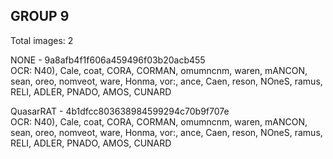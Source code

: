 ## GROUP 9
Total images: 2  

NONE - 9a8afb4f1f606a459496f03b20acb455  
OCR: N40), Cale, coat, CORA, CORMAN, omumncnm, waren, mANCON, sean, oreo, nomveot, ware, Honma, vor:, ance, Caen, reson, NOneS, ramus, RELI, ADLER, PNADO, AMOS, CUNARD  

QuasarRAT - 4b1dfcc803638984599294c70b9f707e  
OCR: N40), Cale, coat, CORA, CORMAN, omumncnm, waren, mANCON, sean, oreo, nomveot, ware, Honma, vor:, ance, Caen, reson, NOneS, ramus, RELI, ADLER, PNADO, AMOS, CUNARD  

